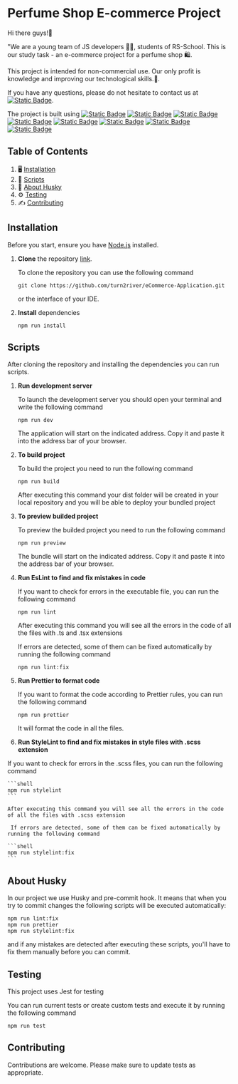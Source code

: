 # Perfume Shop E-commerce Project

Hi there guys!👋

"We are a young team of JS developers 👨‍💻, students of RS-School.
This is our study task - an e-commerce project for a perfume shop 🛍️.

This project is intended for non-commercial use. Our only profit is knowledge and improving our technological skills.🚸.

If you have any questions, please do not hesitate to contact us at
[![Static Badge](https://img.shields.io/badge/contact_us-blue?style=plastic)](fake@example.com).

The project is built using
[![Static Badge](https://img.shields.io/badge/React-v.18.2.0-blue?style=plastic&logo=react&logoColor=white)](https://www.npmjs.com/package/react)
[![Static Badge](https://img.shields.io/badge/Vite-v.4.4.5-orange?style=plastic&logo=vite&logoColor=white)](https://vitejs.dev/)
[![Static Badge](https://img.shields.io/badge/TypeScript-v.5.0.2-blue?style=plastic&logo=typescript&logoColor=white)](https://www.typescriptlang.org/)
[![Static Badge](https://img.shields.io/badge/ESLint-v.8.45.0-orange?style=plastic&logo=eslint&logoColor=white)](https://www.npmjs.com/package/eslint)
[![Static Badge](https://img.shields.io/badge/Jest-v.29.6.2-blue?style=plastic&logo=jest&logoColor=white)](https://www.npmjs.com/package/jest)
[![Static Badge](https://img.shields.io/badge/StyleLint-v.15.10.2-orange?style=plastic&logo=stylelint&logoColor=white)](https://www.npmjs.com/package/stylelint)
[![Static Badge](https://img.shields.io/badge/Husky-v.8.0.3-blue?style=plastic&logo=husky&logoColor=white)](https://www.npmjs.com/package/husky)
[![Static Badge](https://img.shields.io/badge/Sass-preprocessor-orange?style=plastic&logo=sass&logoColor=white)](https://sass-lang.com/)

## Table of Contents

1. 🖥️ [Installation](#installation)
2. 🤖 [Scripts](#scripts)
3. 🐶 [About Husky](#about-husky)
4. ⚙️ [Testing](#testing)
5. ✍️ [Contributing](#contributing)

## Installation

Before you start, ensure you have [Node.js](https://nodejs.org/en/download/) installed.

1. **Clone** the repository [link](https://github.com/turn2river/eCommerce-Application.git).

   To clone the repository you can use the following command

   ```shell
   git clone https://github.com/turn2river/eCommerce-Application.git
   ```

   or the interface of your IDE.

2. **Install** dependencies

   ```shell
   npm run install
   ```

## Scripts

After cloning the repository and installing the dependencies you can run scripts.

1.  **Run development server**

    To launch the development server you should open your terminal and write the following command

    ```shell
    npm run dev
    ```

    The application will start on the indicated address. Copy it and paste it into the address bar of your browser.

2.  **To build project**

    To build the project you need to run the following command

    ```shell
    npm run build
    ```

    After executing this command your dist folder will be created in your local repository and you will be able to deploy your bundled project

3.  **To preview builded project**

    To preview the builded project you need to run the following command

    ```shell
    npm run preview
    ```

    The bundle will start on the indicated address. Copy it and paste it into the address bar of your browser.

4.  **Run EsLint to find and fix mistakes in code**

    If you want to check for errors in the executable file, you can run the following command

    ```shell
    npm run lint
    ```

    After executing this command you will see all the errors in the code of all the files with .ts and .tsx extensions

    If errors are detected, some of them can be fixed automatically by running the following command

    ```shell
    npm run lint:fix
    ```

5.  **Run Prettier to format code**

    If you want to format the code according to Prettier rules, you can run the following command

    ```shell
    npm run prettier
    ```

    It will format the code in all the files.

6.  **Run StyleLint to find and fix mistakes in style files with .scss extension**

If you want to check for errors in the .scss files, you can run the following command

    ```shell
    npm run stylelint
    ```

    After executing this command you will see all the errors in the code of all the files with .scss extension

     If errors are detected, some of them can be fixed automatically by running the following command

    ```shell
    npm run stylelint:fix
    ```

## About Husky

In our project we use Husky and pre-commit hook. It means that when you try to commit changes the following scripts will be executed automatically:

```shell
npm run lint:fix
npm run prettier
npm run stylelint:fix
```

and if any mistakes are detected after executing these scripts, you'll have to fix them manually before you can commit.

## Testing

This project uses Jest for testing

You can run current tests or create custom tests and execute it by running the following command

```shell
npm run test
```

## Contributing

Contributions are welcome. Please make sure to update tests as appropriate.
